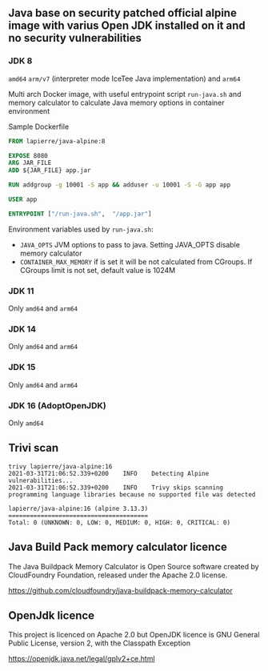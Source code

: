 ## Java base on security patched official alpine image with varius Open JDK installed on it and no security vulnerabilities 

### JDK 8

`amd64` `arm/v7` (interpreter mode IceTee Java implementation) and `arm64`

Multi arch Docker image, with useful entrypoint script `run-java.sh` and memory calculator to calculate Java memory 
options in container environment 

Sample Dockerfile

```dockerfile
FROM lapierre/java-alpine:8

EXPOSE 8080
ARG JAR_FILE
ADD ${JAR_FILE} app.jar

RUN addgroup -g 10001 -S app && adduser -u 10001 -S -G app app

USER app

ENTRYPOINT ["/run-java.sh",  "/app.jar"]
```

Environment variables used by `run-java.sh`:

- `JAVA_OPTS` JVM options to pass to java. Setting JAVA_OPTS disable memory calculator
- `CONTAINER_MAX_MEMORY` if is set it will be not calculated from CGroups. If CGroups limit is not set, default value is 1024M

### JDK 11

Only `amd64` and `arm64`

### JDK 14

Only `amd64` and `arm64`

### JDK 15

Only `amd64` and `arm64`

### JDK 16 (AdoptOpenJDK)

Only `amd64`

## Trivi scan

```
trivy lapierre/java-alpine:16
2021-03-31T21:06:52.339+0200	INFO	Detecting Alpine vulnerabilities...
2021-03-31T21:06:52.339+0200	INFO	Trivy skips scanning programming language libraries because no supported file was detected

lapierre/java-alpine:16 (alpine 3.13.3)
=======================================
Total: 0 (UNKNOWN: 0, LOW: 0, MEDIUM: 0, HIGH: 0, CRITICAL: 0)

```

## Java Build Pack memory calculator licence

The Java Buildpack Memory Calculator is Open Source software created by CloudFoundry Foundation, released under the Apache 2.0 license.

https://github.com/cloudfoundry/java-buildpack-memory-calculator

## OpenJdk licence

This project is licenced on Apache 2.0 but OpenJDK licence is
GNU General Public License, version 2, with the Classpath Exception

https://openjdk.java.net/legal/gplv2+ce.html
